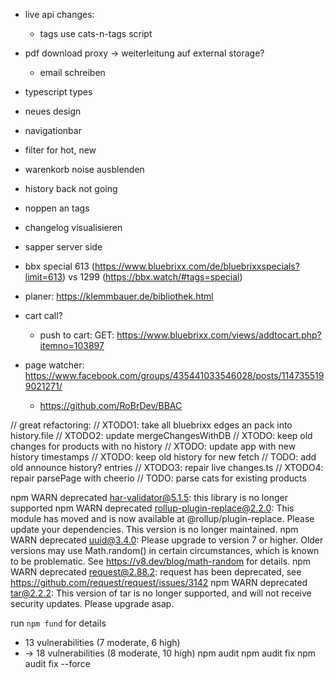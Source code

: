 * live api changes:
  * tags use cats-n-tags script
* pdf download proxy -> weiterleitung auf external storage?
  * email schreiben
* typescript types
* neues design
* navigationbar
* filter for hot, new
* warenkorb noise ausblenden
* history back not going
* noppen an tags
* changelog visualisieren
* sapper server side
* bbx special 613 (https://www.bluebrixx.com/de/bluebrixxspecials?limit=613) vs 1299 (https://bbx.watch/#tags=special)

* planer: https://klemmbauer.de/bibliothek.html
* cart call?
  * push to cart: GET: https://www.bluebrixx.com/views/addtocart.php?itemno=103897
* page watcher: https://www.facebook.com/groups/435441033546028/posts/1147355199021271/
  * https://github.com/RoBrDev/BBAC

// great refactoring:
// XTODO1: take all bluebrixx edges an pack into history.file
// XTODO2: update mergeChangesWithDB
// XTODO: keep old changes for products with no history
// XTODO: update app with new history timestamps
// XTODO: keep old history for new fetch
// TODO: add old announce history? entries
// XTODO3: repair live changes.ts
// XTODO4: repair parsePage with cheerio
// TODO: parse cats for existing products

npm WARN deprecated har-validator@5.1.5: this library is no longer supported
npm WARN deprecated rollup-plugin-replace@2.2.0: This module has moved and is now available at @rollup/plugin-replace. Please update your dependencies. This version is no longer maintained.
npm WARN deprecated uuid@3.4.0: Please upgrade  to version 7 or higher.  Older versions may use Math.random() in certain circumstances, which is known to be problematic.  See https://v8.dev/blog/math-random for details.
npm WARN deprecated request@2.88.2: request has been deprecated, see https://github.com/request/request/issues/3142
npm WARN deprecated tar@2.2.2: This version of tar is no longer supported, and will not receive security updates. Please upgrade asap.

run `npm fund` for details
* 13 vulnerabilities (7 moderate, 6 high)
* -> 18 vulnerabilities (8 moderate, 10 high)
  npm audit
  npm audit fix
  npm audit fix --force
